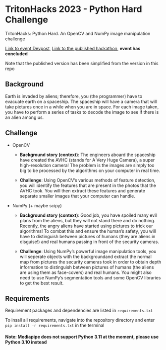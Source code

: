 # TritonHacks 2023 - Python Hard Challenge

TritonHacks: Python Hard. An OpenCV and NumPy image manipulation challenge

[Link to event Devpost](https://tritonhacks23.devpost.com/), [Link to the published hackathon](https://tritonhacks.notion.site/Journey-Through-Space-with-Machine-Learning-655a11aea9784c0eb25b393b1991596a),
**event has concluded**

Note that the published version has been simplified from the version in this repo

## Background

Earth is invaded by aliens; therefore, you (the programmer) have to evacuate earth on a spaceship. The spaceship will have a camera that will take pictures 
once in a while when you are in space. For each image taken, you have to perform a series of tasks to decode the image to see if there is an alien among us.

## Challenge

- OpenCV

  - **Background story (context)**: The engineers aboard the spaceship have created the AVHC (stands for A Very Huge Camera), a super high-resolution camera! 
  The problem is the images are simply too big to be processed by the algorithms on your computer in real time.

  - **Challenge**: Using OpenCV’s various methods of feature detection, you will identify the features that are present in the photos that the AVHC took. 
  You will then extract these features and generate separate smaller images that your computer can handle.

- NumPy (+ maybe scipy)

  - **Background story (context)**: Good job, you have spoiled many evil plans from the aliens, but they will not stand there and do nothing. 
  Recently, the angry aliens have started using pictures to trick our algorithms! To combat this and ensure the human’s safety, 
  you will have to distinguish between pictures of humans (they are aliens in disguise!) and real humans passing in front of the security cameras.

  - **Challenge**: Using NumPy’s powerful image manipulation tools, you will seperate objects with the backgroundand extract the normal map from pictures the security
  cameras took in order to obtain depth information to distinguish between pictures of humans (the aliens are using them as face-covers) and real humans. 
  You might also need to use NumPy’s segmentation tools and some OpenCV libraries to get the best result.
  
## Requirements

Requirement packages and dependencies are listed in `requirements.txt`

To insall all requirements, navigate into the repository directory and enter `pip install -r requirements.txt` in the terminal

#### Note: Mediapipe does not support Python 3.11 at the moment, please use Python 3.10 instead

